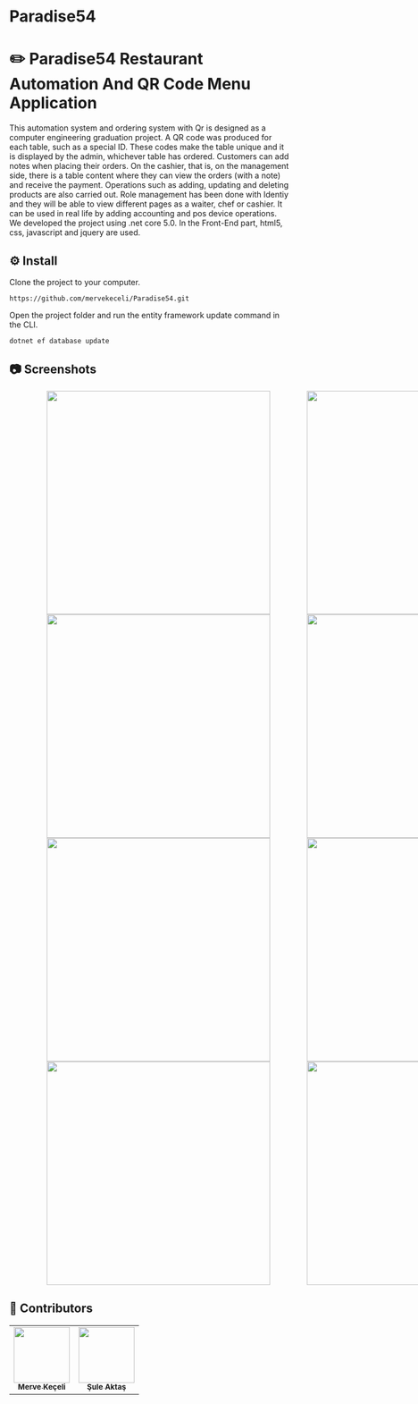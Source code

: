 # Paradise54

# ✏️ Paradise54 Restaurant Automation And QR Code Menu Application

This automation system and ordering system with Qr is designed as a computer engineering graduation project. A QR code was produced for each table, such as a special ID. These codes make the table unique and it is displayed by the admin, whichever table has ordered. Customers can add notes when placing their orders. On the cashier, that is, on the management side, there is a table content where they can view the orders (with a note) and receive the payment. Operations such as adding, updating and deleting products are also carried out. Role management has been done with Identiy and they will be able to view different pages as a waiter, chef or cashier. It can be used in real life by adding accounting and pos device operations. We developed the project using .net core 5.0. In the Front-End part, html5, css, javascript and jquery are used.

## ⚙️ Install

Clone the project to your computer.
```
https://github.com/mervekeceli/Paradise54.git
```

Open the project folder and run the entity framework update command in the CLI.
```
dotnet ef database update
```
## 📷 Screenshots

<div style="display: flex; width: 1000px; justify-content: space-evenly;">
  <img src="https://github.com/mervekeceli/Paradise54/blob/master/img/urunler.jpg" width="400px;" alt=""/>
  <img src="https://github.com/mervekeceli/Paradise54/blob/master/img/urunEkle.jpg" width="400px;" alt=""/>
</div>
<div style="display: flex; width: 1000px; justify-content: space-evenly;">
  <img src="https://github.com/mervekeceli/Paradise54/blob/master/img/masa.jpg" width="400px;" alt=""/>
  <img src="https://github.com/mervekeceli/Paradise54/blob/master/img/masaGoruntule.jpg" width="400px;" alt=""/>
</div>
<div style="display: flex; width: 1000px; justify-content: space-evenly;">
  <img src="https://github.com/mervekeceli/Paradise54/blob/master/img/urun.jpg" width="400px;" alt=""/>
  <img src="https://github.com/mervekeceli/Paradise54/blob/master/img/benzerUrunler.jpg" width="400px;" alt=""/>
</div>
<div style="display: flex; width: 1000px; justify-content: space-evenly;">
  <img src="https://github.com/mervekeceli/Paradise54/blob/master/img/productSingle.jpg" width="400px;" alt=""/>
  <img src="https://github.com/mervekeceli/Paradise54/blob/master/img/sepet.jpg" width="400px;" alt=""/>
</div>


## 🎯 Contributors
<table>
  <tr>
    <td align="center"><a href="https://www.linkedin.com/in/merve-keceli/"><img src="https://avatars.githubusercontent.com/u/56134222?v=4" width="100px;" alt=""/><br /><sub><b>Merve Keçeli</b></sub></a><br /></td>
    <td align="center"><a href="https://www.linkedin.com/in/suleaktas1/"><img src="https://avatars.githubusercontent.com/u/64965733?v=4s=100" width="100px;" alt=""/><br /><sub><b>Şule Aktaş</b></sub></a><br /></td>
  </tr>
</table>
